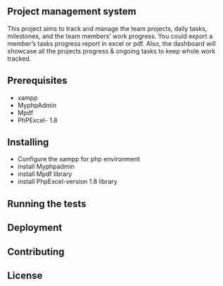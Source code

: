 ## Project management system
This project aims to track and manage the team projects, daily tasks, milestones, and the team members’ work progress. You could export a member’s tasks progress report in excel or pdf. Also, the dashboard will showcase all the projects progress & ongoing tasks to keep whole work tracked. 

## Prerequisites
- xampp
- MyphpAdmin
- Mpdf
- PhPExcel- 1.8

## Installing
- Configure the xampp for php environment 
- install Myphpadmin
- install Mpdf library 
- install PhpExcel-version 1.8 library

## Running the tests

## Deployment

## Contributing 

## License

